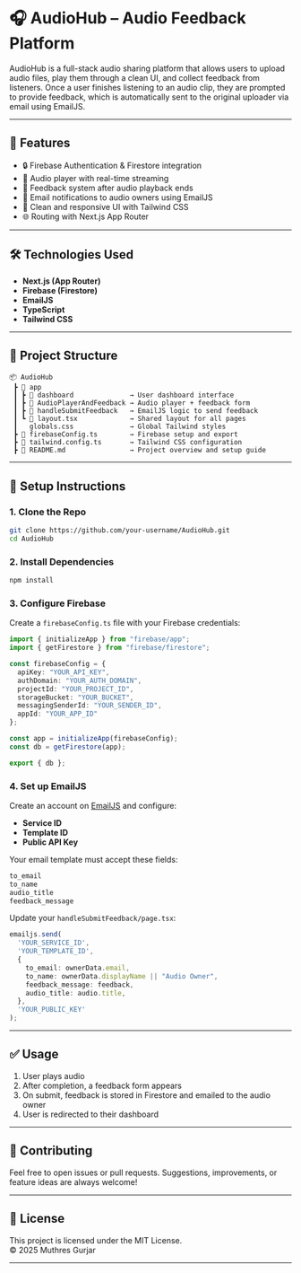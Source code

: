 # 🎧 AudioHub – Audio Feedback Platform

AudioHub is a full-stack audio sharing platform that allows users to upload audio files, play them through a clean UI, and collect feedback from listeners. Once a user finishes listening to an audio clip, they are prompted to provide feedback, which is automatically sent to the original uploader via email using EmailJS.

---

## 🚀 Features

- 🔒 Firebase Authentication & Firestore integration
- 🎵 Audio player with real-time streaming
- 📝 Feedback system after audio playback ends
- 📧 Email notifications to audio owners using EmailJS
- 🎨 Clean and responsive UI with Tailwind CSS
- 🌐 Routing with Next.js App Router

---

## 🛠️ Technologies Used

- **Next.js (App Router)**
- **Firebase (Firestore)**
- **EmailJS**
- **TypeScript**
- **Tailwind CSS**

---

## 📂 Project Structure

```
📦 AudioHub
 ┣ 📁 app
 ┃ ┣ 📁 dashboard              → User dashboard interface
 ┃ ┣ 📁 AudioPlayerAndFeedback → Audio player + feedback form
 ┃ ┣ 📁 handleSubmitFeedback   → EmailJS logic to send feedback
 ┃ ┗ 📄 layout.tsx             → Shared layout for all pages
 ┃   globals.css              → Global Tailwind styles
 ┣ 📄 firebaseConfig.ts        → Firebase setup and export
 ┣ 📄 tailwind.config.ts       → Tailwind CSS configuration
 ┣ 📄 README.md                → Project overview and setup guide
```

---

## 🔧 Setup Instructions

### 1. Clone the Repo

```bash
git clone https://github.com/your-username/AudioHub.git
cd AudioHub
```

### 2. Install Dependencies

```bash
npm install
```

### 3. Configure Firebase

Create a `firebaseConfig.ts` file with your Firebase credentials:

```ts
import { initializeApp } from "firebase/app";
import { getFirestore } from "firebase/firestore";

const firebaseConfig = {
  apiKey: "YOUR_API_KEY",
  authDomain: "YOUR_AUTH_DOMAIN",
  projectId: "YOUR_PROJECT_ID",
  storageBucket: "YOUR_BUCKET",
  messagingSenderId: "YOUR_SENDER_ID",
  appId: "YOUR_APP_ID"
};

const app = initializeApp(firebaseConfig);
const db = getFirestore(app);

export { db };
```

### 4. Set up EmailJS

Create an account on [EmailJS](https://www.emailjs.com/) and configure:

- **Service ID**
- **Template ID**
- **Public API Key**

Your email template must accept these fields:

```txt
to_email
to_name
audio_title
feedback_message
```

Update your `handleSubmitFeedback/page.tsx`:

```ts
emailjs.send(
  'YOUR_SERVICE_ID',
  'YOUR_TEMPLATE_ID',
  {
    to_email: ownerData.email,
    to_name: ownerData.displayName || "Audio Owner",
    feedback_message: feedback,
    audio_title: audio.title,
  },
  'YOUR_PUBLIC_KEY'
);
```

---

## ✅ Usage

1. User plays audio
2. After completion, a feedback form appears
3. On submit, feedback is stored in Firestore and emailed to the audio owner
4. User is redirected to their dashboard

---


## 🤝 Contributing

Feel free to open issues or pull requests. Suggestions, improvements, or feature ideas are always welcome!

---

## 📃 License

This project is licensed under the MIT License.  
© 2025 Muthres Gurjar

---
